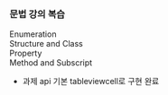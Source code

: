 ### 문법 강의 복습
Enumeration<br>
Structure and Class<br>
Property<br>
Method and Subscript<br>
 
- 과제 api 기본 tableviewcell로 구현 완료<br>

